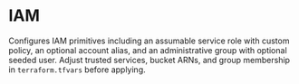 # IAM

Configures IAM primitives including an assumable service role with custom policy, an optional account alias, and an administrative group with optional seeded user. Adjust trusted services, bucket ARNs, and group membership in `terraform.tfvars` before applying.
